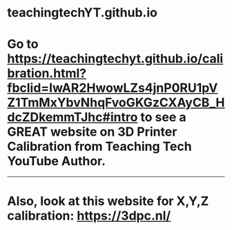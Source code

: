 # teachingtechYT.github.io


# Go to https://teachingtechyt.github.io/calibration.html?fbclid=IwAR2HwowLZs4jnP0RU1pVZ1TmMxYbvNhqFvoGKGzCXAyCB_HdcZDkemmTJhc#intro  to see a GREAT website on 3D Printer Calibration from Teaching Tech YouTube Author.

---

# Also, look at this website for X,Y,Z calibration: https://3dpc.nl/
